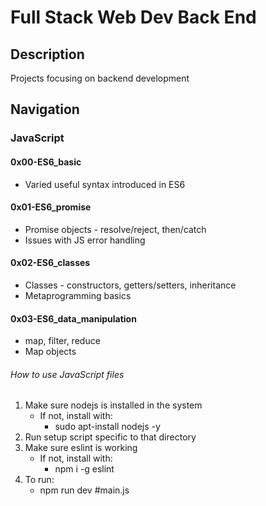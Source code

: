 # Full Stack Web Dev Back End

## Description

Projects focusing on backend development

## Navigation

### JavaScript

#### 0x00-ES6_basic
- Varied useful syntax introduced in ES6 

#### 0x01-ES6_promise
- Promise objects - resolve/reject, then/catch
- Issues with JS error handling

#### 0x02-ES6_classes
- Classes - constructors, getters/setters, inheritance
- Metaprogramming basics

#### 0x03-ES6_data_manipulation
- map, filter, reduce
- Map objects

###### How to use JavaScript files

1. Make sure nodejs is installed in the system
    - If not, install with:
        - sudo apt-install nodejs -y
2. Run setup script specific to that directory
3. Make sure eslint is working
    - If not, install with:
        - npm i -g eslint
4. To run:
    - npm run dev #main.js
